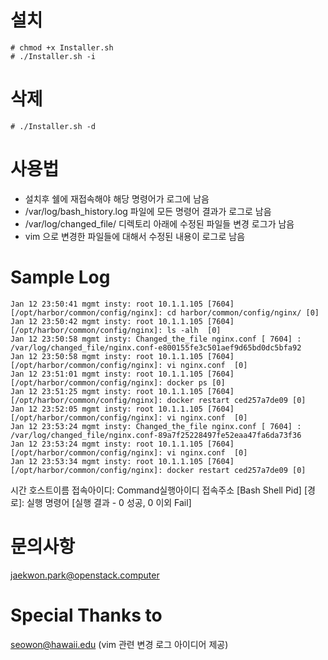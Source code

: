 

# 설치

```
# chmod +x Installer.sh 
# ./Installer.sh -i
```

# 삭제

```
# ./Installer.sh -d
```

# 사용법
- 설치후 쉘에 재접속해야 해당 명령어가 로그에 남음
- /var/log/bash_history.log 파일에 모든 명령어 결과가 로그로 남음
- /var/log/changed_file/ 디렉토리 아래에 수정된 파일들 변경 로그가 남음
- vim 으로 변경한 파일들에 대해서 수정된 내용이 로그로 남음

# Sample Log
```
Jan 12 23:50:41 mgmt insty: root 10.1.1.105 [7604] [/opt/harbor/common/config/nginx]: cd harbor/common/config/nginx/ [0]
Jan 12 23:50:42 mgmt insty: root 10.1.1.105 [7604] [/opt/harbor/common/config/nginx]: ls -alh  [0]
Jan 12 23:50:58 mgmt insty: Changed_the_file nginx.conf [ 7604] : /var/log/changed_file/nginx.conf-e800155fe3c501aef9d65bd0dc5bfa92
Jan 12 23:50:58 mgmt insty: root 10.1.1.105 [7604] [/opt/harbor/common/config/nginx]: vi nginx.conf  [0]
Jan 12 23:51:01 mgmt insty: root 10.1.1.105 [7604] [/opt/harbor/common/config/nginx]: docker ps [0]
Jan 12 23:51:25 mgmt insty: root 10.1.1.105 [7604] [/opt/harbor/common/config/nginx]: docker restart ced257a7de09 [0]
Jan 12 23:52:05 mgmt insty: root 10.1.1.105 [7604] [/opt/harbor/common/config/nginx]: vi nginx.conf  [0]
Jan 12 23:53:24 mgmt insty: Changed_the_file nginx.conf [ 7604] : /var/log/changed_file/nginx.conf-89a7f25228497fe52eaa47fa6da73f36
Jan 12 23:53:24 mgmt insty: root 10.1.1.105 [7604] [/opt/harbor/common/config/nginx]: vi nginx.conf  [0]
Jan 12 23:53:34 mgmt insty: root 10.1.1.105 [7604] [/opt/harbor/common/config/nginx]: docker restart ced257a7de09 [0]
```
시간 호스트이름 접속아이디: Command실행아이디 접속주소 [Bash Shell Pid] [경로]: 실행 명령어 [실행 결과 - 0 성공, 0 이외 Fail]

# 문의사항
jaekwon.park@openstack.computer


# Special Thanks to
seowon@hawaii.edu (vim 관련 변경 로그 아이디어 제공) 
